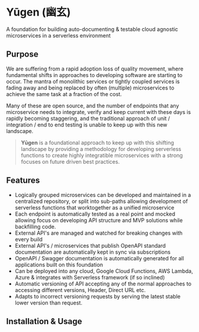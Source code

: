 # Yūgen (幽玄)

A foundation for building auto-documenting & testable cloud agnostic microservices in a serverless environment

## Purpose

We are suffering from a rapid adoption loss of quality movement, where fundamental shifts in approaches to developing software are starting to occur. The mantra of monolithic services or tightly coupled services is fading away and being replaced by often (multiple) microservices to achieve the same task at a fraction of the cost.

Many of these are open source, and the number of endpoints that any microservice needs to integrate, verify and keep current with these days is rapidly becoming staggering, and the traditional approach of unit / integration / end to end testing is unable to keep up with this new landscape.

>**Yūgen** is a foundational approach to keep up with this shifting landscape by providing a methodology for developing serverless functions to create highly integratible microservices with a strong focuses on future driven best practices.

## Features

- Logically grouped microservices can be developed and maintained in a centralized repository, or split into sub-paths allowing development of serverless functions that worktogether as a unified microservice
- Each endpoint is automatically tested as a real point and mocked allowing focus on developing API structure and MVP solutions while backfilling code.
- External API's are managed and watched for breaking changes with every build
- External API's / microservices that publish OpenAPI standard documentation are automatically kept in sync via subscriptions
- OpenAPI / Swagger documentation is automatically generated for all applications built on this foundation
- Can be deployed into any cloud, Google Cloud Functions, AWS Lambda, Azure & integrates with Serverless framework (if so inclined)
- Automatic versioning of API accepting any of the normal approaches to accessing different versions, Header, Direct URL etc.
- Adapts to incorrect versioning requests by serving the latest stable lower version than request.

## Installation & Usage
